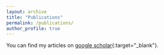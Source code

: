 ```yaml
---
layout: archive
title: "Publications"
permalink: /publications/
author_profile: true
---
```


You can find my articles on [google scholar](https://scholar.google.com/citations?hl=en&user=pSwR6EoAAAAJ&view_op=list_works&sortby=pubdate){:target="_blank"}.



